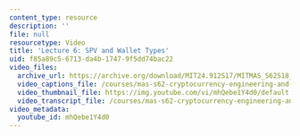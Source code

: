 ```yaml
---
content_type: resource
description: ''
file: null
resourcetype: Video
title: 'Lecture 6: SPV and Wallet Types'
uid: f85a89c5-6713-da4b-1747-9f5dd74bac22
video_files:
  archive_url: https://archive.org/download/MIT24.912S17/MITMAS_S62S18_lec06_300k.mp4
  video_captions_file: /courses/mas-s62-cryptocurrency-engineering-and-design-spring-2018/023537786d0653d091f4afb4ccfc91dd_mhQebe1Y4d0.vtt
  video_thumbnail_file: https://img.youtube.com/vi/mhQebe1Y4d0/default.jpg
  video_transcript_file: /courses/mas-s62-cryptocurrency-engineering-and-design-spring-2018/853e62690b0eabb43583ca201a3641f9_mhQebe1Y4d0.pdf
video_metadata:
  youtube_id: mhQebe1Y4d0
---
```

